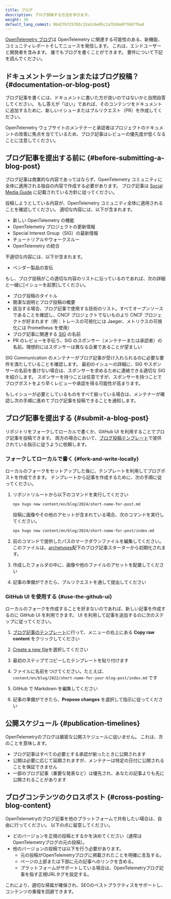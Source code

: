 ```yaml
---
title: ブログ
description: ブログ投稿する方法を学びます。
weight: 30
default_lang_commit: 9b427bf25703c33a2c6e05c2a7b58e0f768f7bad
---
```


[OpenTelemetry ブログ](/blog/)は OpenTelemetry に関連する可能性のある、新機能、コミュニティレポートそしてニュースを発信します。
これは、エンドユーザーと開発者を含みます。
誰でもブログを書くことができます。
要件について下記を読んでください。

## ドキュメントテーションまたはブログ投稿？ {#documentation-or-blog-post}

ブログ記事を書くには、ドキュメントに書いた方が良いのではないかと自問自答してください。
もし答えが「はい」であれば、そのコンテンツをドキュメントに追加するために、新しいイシューまたはプルリクエスト（PR）を作成してください。

OpenTelemetry ウェブサイトのメンテナーと承認者はプロジェクトのドキュメントの改善に焦点を当てているため、ブログ記事はレビューの優先度が低くなることに注意してください。

## ブログ記事を提出する前に {#before-submitting-a-blog-post}

ブログ記事は商業的な内容であってはならず、OpenTelemetry コミュニティに全体に適用される独自の内容で作成する必要があります。
ブログ記事は [Social Media Guide](https://github.com/open-telemetry/community/blob/main/social-media-guide.md) に記載されている方針に従ってください。

投稿しようとしている内容が、OpenTelemetry コミュニティ全体に適用されることを確認してください。
適切な内容には、以下が含まれます。

- 新しい OpenTelemetry の機能
- OpenTelemetry プロジェクトの更新情報
- Special Interest Group（SIG）の最新情報
- チュートリアルやウォークスルー
- OpenTelemetry の統合

不適切な内容には、以下が含まれます。

- ベンダー製品の宣伝

もし、ブログ投稿がこの適切な内容のリストに沿っているのであれば、次の詳細と一緒に[イシューを起票]してください。

- ブログ投稿のタイトル
- 簡潔な説明とブログ投稿の概要
- 該当する場合、ブログ記事で使用する技術のリスト。すべてオープンソースであることを確認し、CNCF プロジェクトでないものより CNCF プロジェクトが好まれます（例：トレースの可視化には Jaeger、メトリクスの可視化には Prometheus を使用）
- ブログ記事に関連する [SIG](https://github.com/open-telemetry/community/) の名前
- PR のレビューを手伝う、SIG のスポンサー（メンテナーまたは承認者）の名前。理想的にはスポンサーは異なる企業であることが望ましい

SIG Communication のメンテナーがブログ記事が受け入れられるのに必要な要件を満たしていることを確認します。
最初のイシューの詳細に、SIG やスポンサーの名前を書けない場合は、スポンサーを求めるために連絡できる適切な SIG を紹介します。
スポンサーを持つことは任意ですが、スポンサーを持つことでブログポストをより早くレビューや承認を得る可能性が高まります。

もしイシューが必要としているものをすべて揃っている場合は、メンテナーが確認し次の手順に進めてブログ記事を投稿できることを通知します。

## ブログ記事を提出する {#submit-a-blog-post}

リポジトリをフォークしてローカルで書くか、GitHub UI を利用することでブログ記事を投稿できます。
両方の場合において、[ブログ投稿テンプレート](https://github.com/open-telemetry/opentelemetry.io/tree/main/archetypes/blog.md)で提供されている指示に従うように依頼します。

### フォークしてローカルで書く {#fork-and-write-locally}

ローカルのフォークをセットアップした後に、テンプレートを利用してブログポストを作成できます。
テンプレートから記事を作成するために、次の手順に従ってください。

1. リポジトリルートから以下のコマンドを実行してください

   ```sh
   npx hugo new content/en/blog/2024/short-name-for-post.md
   ```

   投稿に画像やその他のアセットが含まれている場合、次のコマンドを実行してください。

   ```sh
   npx hugo new content/en/blog/2024/short-name-for-post/index.md
   ```

1. 前のコマンドで提供したパスのマークダウンファイルを編集してください。このファイルは、[archetypes](https://github.com/open-telemetry/opentelemetry.io/tree/main/archetypes/)配下のブログ記事スターターから初期化されます。

1. 作成したフォルダの中に、画像や他のファイルのアセットを配置してください

1. 記事の準備ができたら、プルリクエストを通して提出してください

### GitHub UI を使用する {#use-the-github-ui}

ローカルのフォークを作成することを好まないのであれば、新しい記事を作成するのに GitHub UI を利用できます。
UI を利用して記事を追加するのに次のステップに従ってください。

1. [ブログ記事のテンプレート](https://github.com/open-telemetry/opentelemetry.io/tree/main/archetypes/blog.md)に行って、メニューの右上にある **Copy raw content** をクリックしてください

1. [Create a new file](https://github.com/open-telemetry/opentelemetry.io/new/main)を選択してください

1. 最初のステップでコピーしたテンプレートを貼り付けます

1. ファイルに名前をつけてください。たとえば、`content/en/blog/2022/short-name-for-your-blog-post/index.md` です

1. GitHub で Markdown を編集してください

1. 記事の準備ができたら、**Propose changes** を選択して指示に従ってください

## 公開スケジュール {#publication-timelines}

OpenTelemetryのブログは厳密な公開スケジュールに従いません。
これは、次のことを意味します。

- ブログ記事はすべての必要とする承認が揃ったときに公開されます
- 公開は必要に応じて延期されますが、メンテナーは特定の日付に公開されることを保証できません
- 一部のブログ記事（重要な発表など）は優先され、あなたの記事よりも先に公開されることがあります

## ブログコンテンツのクロスポスト {#cross-posting-blog-content}

OpenTelemetryのブログ記事を他のプラットフォームで共有したい場合は、自由に行ってください。
以下の点に留意してください。

- どのバージョンを正規の投稿とするかを決めてください（通常はOpenTelemetryブログの元の投稿）。
- 他のバージョンの投稿では以下を行う必要があります。
  - 元の投稿がOpenTelemetryブログに掲載されたことを明確に言及する。
  - ページの上部または下部に元の記事へのリンクを含める。
  - プラットフォームがサポートしている場合は、OpenTelemetryブログ記事を指す正規URLタグを設定する。

これにより、適切な帰属が確保され、SEOのベストプラクティスをサポートし、コンテンツの重複を回避できます。
